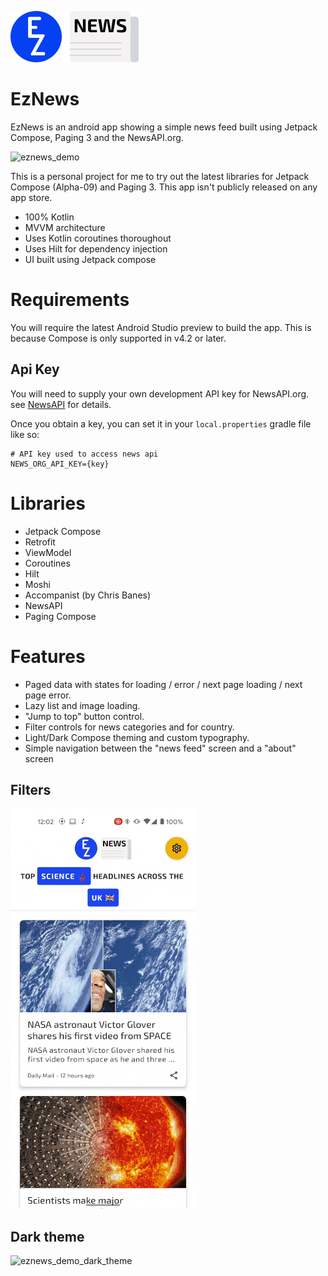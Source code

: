 ![eznews_logo](art/eznews_logo_light.png) 


# EzNews

EzNews is an android app showing a simple news feed built using Jetpack Compose, Paging 3 and the NewsAPI.org.

![eznews_demo](art/eznews_demo.gif)

This is a personal project for me to try out the latest libraries for Jetpack Compose (Alpha-09) and Paging 3. This app isn't publicly released on any app store.

- 100% Kotlin
- MVVM architecture
- Uses Kotlin coroutines thoroughout
- Uses Hilt for dependency injection
- UI built using Jetpack compose

# Requirements

You will require the latest Android Studio preview to build the app. This is because Compose is only supported in v4.2 or later.

## Api Key

You will need to supply your own development API key for NewsAPI.org. see [NewsAPI](https://newsapi.org/) for details.

Once you obtain a key, you can set it in your `local.properties` gradle file like so:

```
# API key used to access news api
NEWS_ORG_API_KEY={key}
```

# Libraries

- Jetpack Compose
- Retrofit
- ViewModel
- Coroutines
- Hilt
- Moshi
- Accompanist (by Chris Banes)
- NewsAPI
- Paging Compose

# Features

- Paged data with states for loading / error / next page loading / next page error.
- Lazy list and image loading.
- "Jump to top" button control.
- Filter controls for news categories and for country.
- Light/Dark Compose theming and custom typography.
- Simple navigation between the "news feed" screen and a "about" screen

## Filters

![eznews_demo_filters](art/eznews_demo_filters.gif)

## Dark theme

![eznews_demo_dark_theme](art/eznews_demo_dark_theme.gif)


